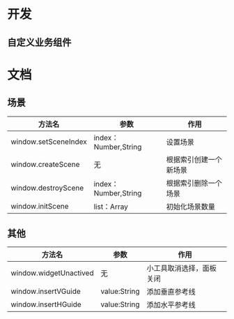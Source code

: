 # 开发
## 自定义业务组件


# 文档

## 场景
|方法名|参数|作用|
| --- | --- | --- |
|window.setSceneIndex|index：Number,String|设置场景|
|window.createScene|无|根据索引创建一个新场景|
|window.destroyScene|index：Number,String|根据索引删除一个场景|
|window.initScene|list：Array|初始化场景数量|

## 其他
|方法名|参数|作用|
| --- | --- | --- |
|window.widgetUnactived|无|小工具取消选择，面板关闭|
|window.insertVGuide|value:String|添加垂直参考线|
|window.insertHGuide|value:String|添加水平参考线|